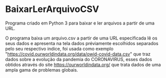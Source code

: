 # BaixarLerArquivoCSV
Programa criado em Python 3 para baixar e ler arquivos a partir de uma URL.

O programa baixa um arquivo.csv a partir de uma URL especificada lê os seus dados e
apresenta na tela dados préviamente escolhidos separados pelo seu respectivo indice,
foi usada como exemplo "https://covid.ourworldindata.org/data/owid-covid-data.csv" 
que traz dados sobre a evolução da pandemia do CORONAVIRUS, esses dados obtidos através
do site https://ourworldindata.org/ que trata dados de uma ampla gama de problemas globais.
